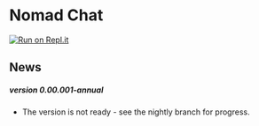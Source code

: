 # **Nomad Chat**
[![Run on Repl.it](https://repl.it/badge/github/Poly-Development/NomadChat)](https://repl.it/github/Poly-Development/NomadChat)
## News
##### version 0.00.001-annual
 - The version is not ready - see the nightly branch for progress.
